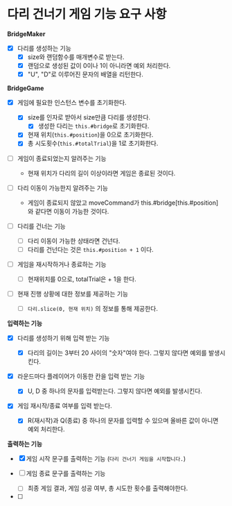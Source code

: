 # 다리 건너기 게임 기능 요구 사항

**BridgeMaker**

- [x] 다리를 생성하는 기능
  - [x] size와 랜덤함수를 매개변수로 받는다.
  - [x] 랜덤으로 생성된 값이 0이나 1이 아니라면 예외 처리한다.
  - [x] "U", "D"로 이루어진 문자의 배열을 리턴한다.

**BridgeGame**

- [x] 게임에 필요한 인스턴스 변수를 초기화한다.

  - [x] size를 인자로 받아서 size만큼 다리를 생성한다.
    - [x] 생성한 다리는 `this.#bridge`로 초기화한다.
  - [x] 현재 위치(`this.#position`)을 0으로 초기화한다.
  - [x] 총 시도횟수(`this.#totalTrial`)을 1로 초기화한다.

- [ ] 게임이 종료되었는지 알려주는 기능

  - 현재 위치가 다리의 길이 이상이라면 게임은 종료된 것이다.

- [ ] 다리 이동이 가능한지 알려주는 기능

  - 게임이 종료되지 않았고 moveCommand가 this.#bridge[this.#position] 와 같다면 이동이 가능한 것이다.

- [ ] 다리를 건너는 기능

  - [ ] 다리 이동이 가능한 상태라면 건넌다.
  - [ ] 다리를 건넌다는 것은 `this.#position + 1` 이다.

- [ ] 게임을 재시작하거나 종료하는 기능

  - [ ] 현재위치를 0으로, totalTrial은 + 1을 한다.

- [ ] 현재 진행 상황에 대한 정보를 제공하는 기능
  - [ ] `다리.slice(0, 현재 위치)` 의 정보를 통해 제공한다.

**입력하는 기능**

- [x] 다리를 생성하기 위해 입력 받는 기능

  - [x] 다리의 길이는 3부터 20 사이의 "숫자"여야 한다. 그렇지 않다면 예외를 발생시킨다.

- [x] 라운드마다 플레이어가 이동한 칸을 입력 받는 기능

  - [x] U, D 중 하나의 문자를 입력받는다. 그렇지 않다면 예외를 발생시킨다.

- [x] 게임 재시작/종료 여부를 입력 받는다.

  - [x] R(재시작)과 Q(종료) 중 하나의 문자를 입력할 수 있으며 올바른 값이 아니면 예외 처리한다.

**출력하는 기능**

- [x] 게임 시작 문구를 출력하는 기능 (`다리 건너기 게임을 시작합니다.`)

- [ ] 게임 종료 문구를 출력하는 기능

  - [ ] 최종 게임 결과, 게임 성공 여부, 총 시도한 횟수를 출력해야한다.

- [ ]
